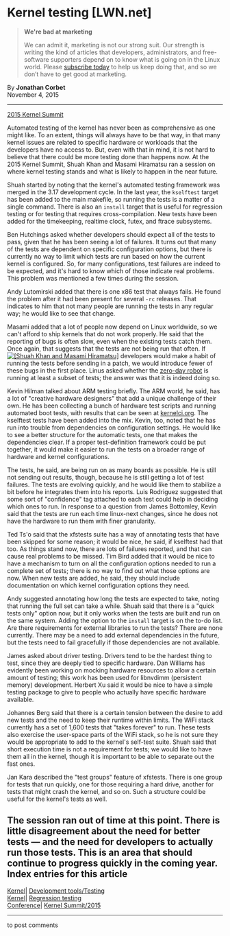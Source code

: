 # Kernel testing [LWN.net]

> **We're bad at marketing**
> 
> We can admit it, marketing is not our strong suit. Our strength is writing the kind of articles that developers, administrators, and free-software supporters depend on to know what is going on in the Linux world. Please [subscribe today](/Promo/nsn-bad/subscribe) to help us keep doing that, and so we don’t have to get good at marketing. 

By **Jonathan Corbet**  
November 4, 2015 

* * *

[2015 Kernel Summit](/Articles/KernelSummit2015/)

Automated testing of the kernel has never been as comprehensive as one might like. To an extent, things will always have to be that way, in that many kernel issues are related to specific hardware or workloads that the developers have no access to. But, even with that in mind, it is not hard to believe that there could be more testing done than happens now. At the 2015 Kernel Summit, Shuah Khan and Masami Hiramatsu ran a session on where kernel testing stands and what is likely to happen in the near future. 

Shuah started by noting that the kernel's automated testing framework was merged in the 3.17 development cycle. In the last year, the `kselftest` target has been added to the main makefile, so running the tests is a matter of a single command. There is also an `install` target that is useful for regression testing or for testing that requires cross-compilation. New tests have been added for the timekeeping, realtime clock, futex, and ftrace subsystems. 

Ben Hutchings asked whether developers should expect all of the tests to pass, given that he has been seeing a lot of failures. It turns out that many of the tests are dependent on specific configuration options, but there is currently no way to limit which tests are run based on how the current kernel is configured. So, for many configurations, test failures are indeed to be expected, and it's hard to know which of those indicate real problems. This problem was mentioned a few times during the session. 

Andy Lutomirski added that there is one x86 test that always fails. He found the problem after it had been present for several `-rc` releases. That indicates to him that not many people are running the tests in any regular way; he would like to see that change. 

Masami added that a lot of people now depend on Linux worldwide, so we can't afford to ship kernels that do not work properly. He said that the reporting of bugs is often slow, even when the existing tests catch them. Once again, that suggests that the tests are not being run that often. If [![\[Shuah Khan and Masami Hiramatsu\]](https://static.lwn.net/images/conf/2015/klf-ks/Shuah+Masami-sm.jpg)](/Articles/662899/) developers would make a habit of running the tests before sending in a patch, we would introduce fewer of these bugs in the first place. Linus asked whether the [zero-day robot](/Articles/514278/) is running at least a subset of tests; the answer was that it is indeed doing so. 

Kevin Hilman talked about ARM testing briefly. The ARM world, he said, has a lot of "creative hardware designers" that add a unique challenge of their own. He has been collecting a bunch of hardware test scripts and running automated boot tests, with results that can be seen at [kernelci.org](http://kernelci.org/). The kselftest tests have been added into the mix. Kevin, too, noted that he has run into trouble from dependencies on configuration settings. He would like to see a better structure for the automatic tests, one that makes the dependencies clear. If a proper test-definition framework could be put together, it would make it easier to run the tests on a broader range of hardware and kernel configurations. 

The tests, he said, are being run on as many boards as possible. He is still not sending out results, though, because he is still getting a lot of test failures. The tests are evolving quickly, and he would like them to stabilize a bit before he integrates them into his reports. Luis Rodriguez suggested that some sort of "confidence" tag attached to each test could help in deciding which ones to run. In response to a question from James Bottomley, Kevin said that the tests are run each time linux-next changes, since he does not have the hardware to run them with finer granularity. 

Ted Ts'o said that the xfstests suite has a way of annotating tests that have been skipped for some reason; it would be nice, he said, if kselftest had that too. As things stand now, there are lots of failures reported, and that can cause real problems to be missed. Tim Bird added that it would be nice to have a mechanism to turn on all the configuration options needed to run a complete set of tests; there is no way to find out what those options are now. When new tests are added, he said, they should include documentation on which kernel configuration options they need. 

Andy suggested annotating how long the tests are expected to take, noting that running the full set can take a while. Shuah said that there is a "quick tests only" option now, but it only works when the tests are built and run on the same system. Adding the option to the `install` target is on the to-do list. Are there requirements for external libraries to run the tests? There are none currently. There may be a need to add external dependencies in the future, but the tests need to fail gracefully if those dependencies are not available. 

James asked about driver testing. Drivers tend to be the hardest thing to test, since they are deeply tied to specific hardware. Dan Williams has evidently been working on mocking hardware resources to allow a certain amount of testing; this work has been used for libnvdimm (persistent memory) development. Herbert Xu said it would be nice to have a simple testing package to give to people who actually have specific hardware available. 

Johannes Berg said that there is a certain tension between the desire to add new tests and the need to keep their runtime within limits. The WiFi stack currently has a set of 1,600 tests that "takes forever" to run. These tests also exercise the user-space parts of the WiFi stack, so he is not sure they would be appropriate to add to the kernel's self-test suite. Shuah said that short execution time is not a requirement for tests; we would like to have them all in the kernel, though it is important to be able to separate out the fast ones. 

Jan Kara described the "test groups" feature of xfstests. There is one group for tests that run quickly, one for those requiring a hard drive, another for tests that might crash the kernel, and so on. Such a structure could be useful for the kernel's tests as well. 

The session ran out of time at this point. There is little disagreement about the need for better tests — and the need for developers to actually run those tests. This is an area that should continue to progress quickly in the coming year.  
Index entries for this article  
---  
[Kernel](/Kernel/Index)| [Development tools/Testing](/Kernel/Index#Development_tools-Testing)  
[Kernel](/Kernel/Index)| [Regression testing](/Kernel/Index#Regression_testing)  
[Conference](/Archives/ConferenceIndex/)| [Kernel Summit/2015](/Archives/ConferenceIndex/#Kernel_Summit-2015)  
  


* * *

to post comments 
